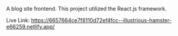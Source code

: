 A blog site frontend. This project utilized the React.js framework.

Live Link: https://6657664ce7f8110d72ef4fcc--illustrious-hamster-e66259.netlify.app/

